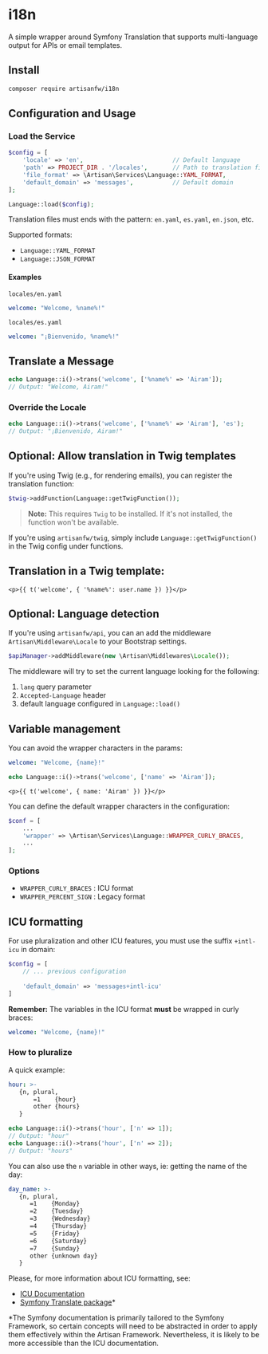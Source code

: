 # i18n
A simple wrapper around Symfony Translation that supports multi-language output for APIs or email templates.

## Install
```bash
composer require artisanfw/i18n
```

## Configuration and Usage
### Load the Service
```php
$config = [
    'locale' => 'en',                         // Default language
    'path' => PROJECT_DIR . '/locales',       // Path to translation files
    'file_format' => \Artisan\Services\Language::YAML_FORMAT,
    'default_domain' => 'messages',           // Default domain
];

Language::load($config);
```
Translation files must ends with the pattern: `en.yaml`, `es.yaml`, `en.json`, etc.

Supported formats:
* `Language::YAML_FORMAT`
* `Language::JSON_FORMAT`

#### Examples
`locales/en.yaml`
```yaml
welcome: "Welcome, %name%!"
```
`locales/es.yaml`
```yaml
welcome: "¡Bienvenido, %name%!"
```

## Translate a Message
```php
echo Language::i()->trans('welcome', ['%name%' => 'Airam']);
// Output: "Welcome, Airam!"
```
### Override the Locale
```php
echo Language::i()->trans('welcome', ['%name%' => 'Airam'], 'es');
// Output: "¡Bienvenido, Airam!"
```
## Optional: Allow translation in Twig templates
If you're using Twig (e.g., for rendering emails), you can register the translation function:
```php
$twig->addFunction(Language::getTwigFunction());
```
> **Note:** This requires `Twig` to be installed. If it's not installed, the function won't be available.

If you're using `artisanfw/twig`, simply include `Language::getTwigFunction()` in the Twig config under functions.

## Translation in a Twig template:
```twig
<p>{{ t('welcome', { '%name%': user.name }) }}</p>
```

## Optional: Language detection
If you're using `artisanfw/api`, you can an add the middleware `Artisan\Middleware\Locale` to your Bootstrap settings.

```php
$apiManager->addMiddleware(new \Artisan\Middlewares\Locale());
```

The middleware will try to set the current language looking for the following:
1. `lang` query parameter
2. `Accepted-Language` header
3. default language configured in `Language::load()`

## Variable management
You can avoid the wrapper characters in the params:
```yaml
welcome: "Welcome, {name}!"
```
```php
echo Language::i()->trans('welcome', ['name' => 'Airam']);
```
```twig
<p>{{ t('welcome', { name: 'Airam' }) }}</p>
```
You can define the default wrapper characters in the configuration:
```php
$conf = [
    ...
    'wrapper' => \Artisan\Services\Language::WRAPPER_CURLY_BRACES,
    ...
];
```
### Options
* `WRAPPER_CURLY_BRACES` : ICU format
* `WRAPPER_PERCENT_SIGN` : Legacy format

## ICU formatting
For use pluralization and other ICU features, you must use the suffix `+intl-icu` in domain:


```php
$config = [
    // ... previous configuration
    
    'default_domain' => 'messages+intl-icu'
]
```

**Remember:** The variables in the ICU format **must** be wrapped in curly braces:
```yaml
welcome: "Welcome, {name}!"
```

### How to pluralize
A quick example:
```yaml
hour: >-
   {n, plural,
       =1    {hour}
       other {hours}
   }
```
```php
echo Language::i()->trans('hour', ['n' => 1]);
// Output: "hour"
echo Language::i()->trans('hour', ['n' => 2]);
// Output: "hours"
```
You can also use the `n` variable in other ways, ie: getting the name of the day:
```yaml
day_name: >-
   {n, plural,
      =1    {Monday}
      =2    {Tuesday}
      =3    {Wednesday}
      =4    {Thursday}
      =5    {Friday}
      =6    {Saturday}
      =7    {Sunday}
      other {unknown day}
   }
```

Please, for more information about ICU formatting, see:
* [ICU Documentation]( https://unicode-org.github.io/icu/ )
* [Symfony Translate package](https://symfony.com/doc/current/reference/formats/message_format.html)*

*The Symfony documentation is primarily tailored to the Symfony Framework, so certain concepts will need to be abstracted in order to apply them effectively within the Artisan Framework. Nevertheless, it is likely to be more accessible than the ICU documentation.

